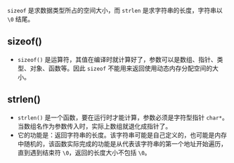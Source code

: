 <!--
 * @Author: JohnJeep
 * @Date: 2020-08-13 21:14:28
 * @LastEditTime: 2020-08-17 16:06:01
 * @LastEditors: Please set LastEditors
 * @Description: sizeof与strlen区别
 * @FilePath: /31-sizeof与strlen区别.md
-->

`sizeof` 是求数据类型所占的空间大小，而 `strlen` 是求字符串的长度，字符串以 `\0` 结尾。

## sizeof()
- `sizeof()` 是运算符，其值在编译时就计算好了，参数可以是数组、指针、类型、对象、函数等。因此 `sizeof` 不能用来返回使用动态内存分配空间的大小。


## strlen()
- `strlen()` 是一个函数，要在运行时才能计算，参数必须是字符型指针 `char*`。当数组名作为参数传入时，实际上数组就退化成指针了。
- 它的功能是：返回字符串的长度。该字符串可能是自己定义的，也可能是内存中随机的，该函数实际完成的功能是从代表该字符串的第一个地址开始遍历，直到遇到结束符 `\0`，返回的长度大小不包括 `\0`。
